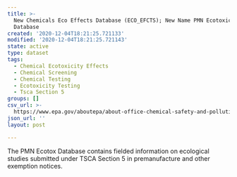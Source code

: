 ```yaml
---
title: >-
  New Chemicals Eco Effects Database (ECO_EFCTS); New Name PMN Ecotoxicity
  Database
created: '2020-12-04T18:21:25.721133'
modified: '2020-12-04T18:21:25.721143'
state: active
type: dataset
tags:
  - Chemical Ecotoxicity Effects
  - Chemical Screening
  - Chemical Testing
  - Ecotoxicity Testing
  - Tsca Section 5
groups: []
csv_url: >-
  https://www.epa.gov/aboutepa/about-office-chemical-safety-and-pollution-prevention-ocspp
json_url: ''
layout: post

---
```

The PMN Ecotox Database contains fielded information on ecological studies submitted under TSCA Section 5 in premanufacture and other exemption notices.
